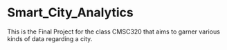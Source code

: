 # Smart_City_Analytics
This is the Final Project for the class CMSC320 that aims to garner various kinds of data regarding a city.
